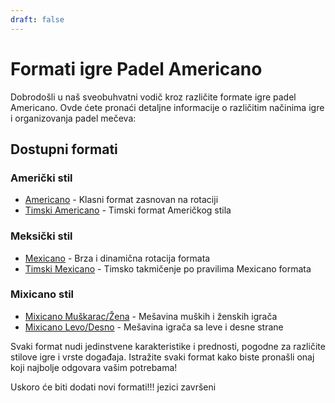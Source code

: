 ```yaml
---
draft: false
---
```


# Formati igre Padel Americano

Dobrodošli u naš sveobuhvatni vodič kroz različite formate igre padel Americano. Ovde ćete pronaći detaljne informacije o različitim načinima igre i organizovanja padel mečeva:

## Dostupni formati

### Američki stil
- [Americano](/sr/americano) - Klasni format zasnovan na rotaciji
- [Timski Americano](/sr/team-americano) - Timski format Američkog stila

### Meksički stil
- [Mexicano](/sr/mexicano) - Brza i dinamična rotacija formata
- [Timski Mexicano](/sr/team-mexicano) - Timsko takmičenje po pravilima Mexicano formata

### Mixicano stil
- [Mixicano Muškarac/Žena](/sr/mixicano) - Mešavina muških i ženskih igrača
- [Mixicano Levo/Desno](/sr/mixicano) - Mešavina igrača sa leve i desne strane

Svaki format nudi jedinstvene karakteristike i prednosti, pogodne za različite stilove igre i vrste događaja. Istražite svaki format kako biste pronašli onaj koji najbolje odgovara vašim potrebama!

Uskoro će biti dodati novi formati!!! jezici završeni